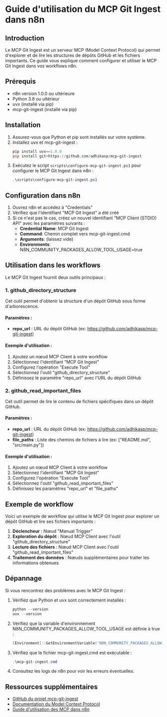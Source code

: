 # Guide d'utilisation du MCP Git Ingest dans n8n

## Introduction

Le MCP Git Ingest est un serveur MCP (Model Context Protocol) qui permet d'explorer et de lire les structures de dépôts GitHub et les fichiers importants. Ce guide vous explique comment configurer et utiliser le MCP Git Ingest dans vos workflows n8n.

## Prérequis

- n8n version 1.0.0 ou ultérieure
- Python 3.8 ou ultérieur
- uvx (installé via pip)
- mcp-git-ingest (installé via pip)

## Installation

1. Assurez-vous que Python et pip sont installés sur votre système.
2. Installez uvx et mcp-git-ingest :
   ```powershell
   pip install uvx==1.0.0
   pip install git+https://github.com/adhikasp/mcp-git-ingest
   ```
3. Exécutez le script `scripts\configure-mcp-git-ingest.ps1` pour configurer le MCP Git Ingest dans n8n :
   ```powershell
   .\scripts\configure-mcp-git-ingest.ps1
   ```

## Configuration dans n8n

1. Ouvrez n8n et accédez à "Credentials"
2. Vérifiez que l'identifiant "MCP Git Ingest" a été créé
3. Si ce n'est pas le cas, créez un nouvel identifiant "MCP Client (STDIO) API" avec les paramètres suivants :
   - **Credential Name**: MCP Git Ingest
   - **Command**: Chemin complet vers mcp-git-ingest.cmd
   - **Arguments**: (laissez vide)
   - **Environments**: N8N_COMMUNITY_PACKAGES_ALLOW_TOOL_USAGE=true

## Utilisation dans les workflows

Le MCP Git Ingest fournit deux outils principaux :

### 1. github_directory_structure

Cet outil permet d'obtenir la structure d'un dépôt GitHub sous forme d'arborescence.

#### Paramètres :
- **repo_url** : URL du dépôt GitHub (ex: https://github.com/adhikasp/mcp-git-ingest)

#### Exemple d'utilisation :
1. Ajoutez un nœud MCP Client à votre workflow
2. Sélectionnez l'identifiant "MCP Git Ingest"
3. Configurez l'opération "Execute Tool"
4. Sélectionnez l'outil "github_directory_structure"
5. Définissez le paramètre "repo_url" avec l'URL du dépôt GitHub

### 2. github_read_important_files

Cet outil permet de lire le contenu de fichiers spécifiques dans un dépôt GitHub.

#### Paramètres :
- **repo_url** : URL du dépôt GitHub (ex: https://github.com/adhikasp/mcp-git-ingest)
- **file_paths** : Liste des chemins de fichiers à lire (ex: ["README.md", "src/main.py"])

#### Exemple d'utilisation :
1. Ajoutez un nœud MCP Client à votre workflow
2. Sélectionnez l'identifiant "MCP Git Ingest"
3. Configurez l'opération "Execute Tool"
4. Sélectionnez l'outil "github_read_important_files"
5. Définissez les paramètres "repo_url" et "file_paths"

## Exemple de workflow

Voici un exemple de workflow qui utilise le MCP Git Ingest pour explorer un dépôt GitHub et lire ses fichiers importants :

1. **Déclencheur** : Nœud "Manual Trigger"
2. **Exploration du dépôt** : Nœud MCP Client avec l'outil "github_directory_structure"
3. **Lecture des fichiers** : Nœud MCP Client avec l'outil "github_read_important_files"
4. **Traitement des données** : Nœuds supplémentaires pour traiter les informations obtenues

## Dépannage

Si vous rencontrez des problèmes avec le MCP Git Ingest :

1. Vérifiez que Python et uvx sont correctement installés :
   ```powershell
   python --version
   uvx --version
   ```

2. Vérifiez que la variable d'environnement N8N_COMMUNITY_PACKAGES_ALLOW_TOOL_USAGE est définie à true :
   ```powershell
   [Environment]::GetEnvironmentVariable('N8N_COMMUNITY_PACKAGES_ALLOW_TOOL_USAGE', 'User')
   ```

3. Vérifiez que le fichier mcp-git-ingest.cmd est exécutable :
   ```powershell
   .\mcp-git-ingest.cmd
   ```

4. Consultez les logs de n8n pour voir les erreurs éventuelles.

## Ressources supplémentaires

- [GitHub du projet mcp-git-ingest](https://github.com/adhikasp/mcp-git-ingest)
- [Documentation du Model Context Protocol](https://modelcontextprotocol.ai/)
- [Guide d'utilisation des MCP dans n8n](GUIDE_FINAL_MCP.md)

